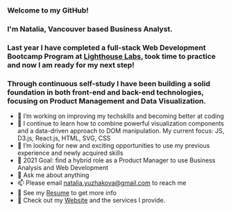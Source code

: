 

### Welcome to my GitHub!
### I'm Natalia, Vancouver based Business Analyst.
### Last year I have completed a full-stack Web Development Bootcamp Program at [Lighthouse Labs](https://www.lighthouselabs.ca/en/web-development-bootcamp), took time to practice and now I am ready for my next step!
### Through continuous self-study I have been building a solid foundation in both front-end and back-end technologies, focusing on Product Management and Data Visualization.

- 🔭 I’m working on improving my techskills and becoming better at coding
- 🌱 I continue to learn how to combine powerful visualization components and a data-driven approach to DOM manipulation. My current focus: JS, D3.js, React.js, HTML, SVG, CSS
- 👯 I’m looking for new and exciting opportunities to use my previous experience and newly acquired skills
- 🥅 2021 Goal: find a hybrid role as a Product Manager to use Business Analysis and Web Development
- 💬 Ask me about anything
- 📫 Please email natalia.yuzhakova@gmail.com to reach me
- 📝 See my [Resume](https://www.canva.com/design/DAEEPCm14hg/Jwu-q2cwH2dIHGqahKgl7g/view?utm_content=DAEEPCm14hg&utm_campaign=designshare&utm_medium=link&utm_source=sharebutton) to get more info
- 📝 Check out my [Website](https://nyconsulting.ca/) and the services I provide.



<!--
**yuzhakova/yuzhakova** is a ✨ _special_ ✨ repository be§cause its `README.md` (this file) appears on your GitHub profile.

Here are some ideas to get you started:

- 🔭 I’m currently working on ...
- 🌱 I’m currently learning ...
- 👯 I’m looking to collaborate on ...
- 🤔 I’m looking for help with ...
- 💬 Ask me about ...
- 📫 How to reach me: ...
- 😄 Pronouns: ...
- ⚡ Fun fact: ...
-->
